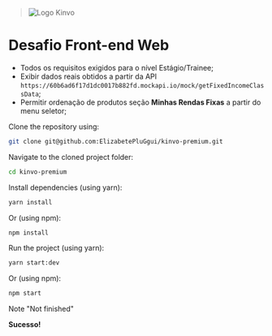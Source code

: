 > ![Logo Kinvo](https://github.com/cbfranca/kinvo-front-end-test/blob/master/logo.svg)

# Desafio Front-end Web

- Todos os requisitos exigidos para o nível Estágio/Trainee;
- Exibir dados reais obtidos a partir da API `https://60b6ad6f17d1dc0017b882fd.mockapi.io/mock/getFixedIncomeClassData`;
- Permitir ordenação de produtos seção **Minhas Rendas Fixas** a partir do menu seletor;

Clone the repository using:

```bash
git clone git@github.com:ElizabetePluGgui/kinvo-premium.git
```

Navigate to the cloned project folder:

```bash
cd kinvo-premium
```

Install dependencies (using yarn):

```bash
yarn install
```

Or (using npm):

```bash
npm install
```

Run the project (using yarn):

```bash
yarn start:dev
```

Or (using npm):

```bash
npm start
```

Note "Not finished"

**Sucesso!**
